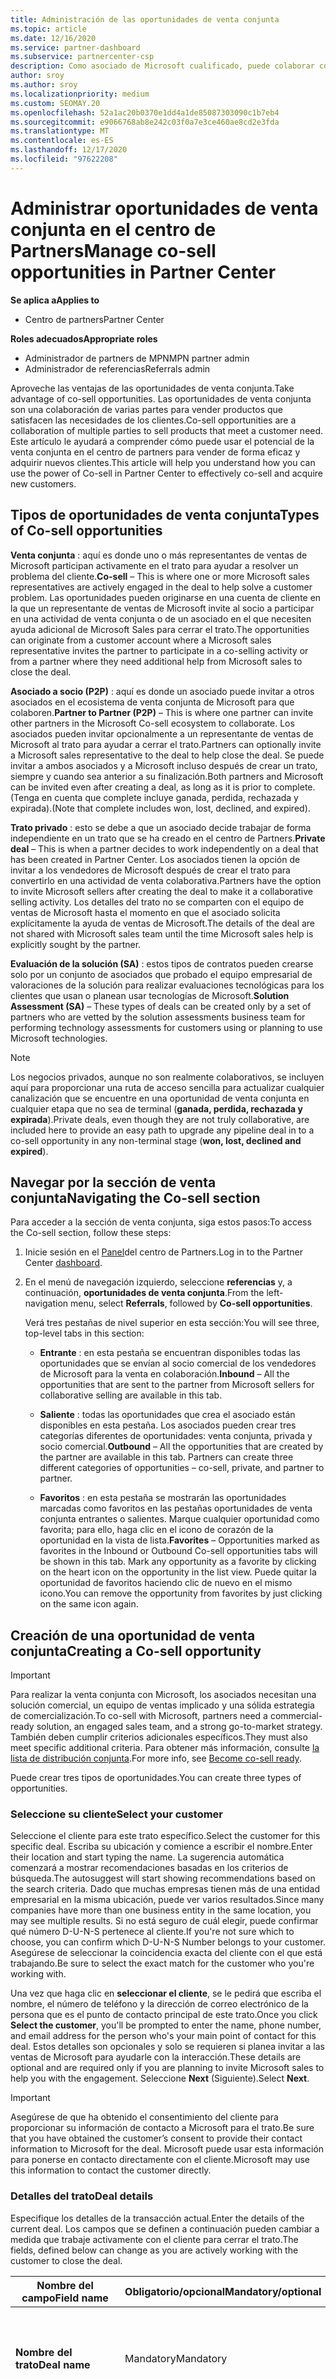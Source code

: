 ```yaml
---
title: Administración de las oportunidades de venta conjunta
ms.topic: article
ms.date: 12/16/2020
ms.service: partner-dashboard
ms.subservice: partnercenter-csp
description: Como asociado de Microsoft cualificado, puede colaborar con Microsoft. Obtenga información sobre cómo definir acuerdos, invitar a Microsoft a colaborar o ver ofertas enviadas.
author: sroy
ms.author: sroy
ms.localizationpriority: medium
ms.custom: SEOMAY.20
ms.openlocfilehash: 52a1ac20b0370e1dd4a1de85087303090c1b7eb4
ms.sourcegitcommit: e9066768ab8e242c03f0a7e3ce460ae8cd2e3fda
ms.translationtype: MT
ms.contentlocale: es-ES
ms.lasthandoff: 12/17/2020
ms.locfileid: "97622208"
---
```

# <a name="manage-co-sell-opportunities-in-partner-center"></a><span data-ttu-id="3e622-104">Administrar oportunidades de venta conjunta en el centro de Partners</span><span class="sxs-lookup"><span data-stu-id="3e622-104">Manage co-sell opportunities in Partner Center</span></span>

<span data-ttu-id="3e622-105">**Se aplica a**</span><span class="sxs-lookup"><span data-stu-id="3e622-105">**Applies to**</span></span>

- <span data-ttu-id="3e622-106">Centro de partners</span><span class="sxs-lookup"><span data-stu-id="3e622-106">Partner Center</span></span>

<span data-ttu-id="3e622-107">**Roles adecuados**</span><span class="sxs-lookup"><span data-stu-id="3e622-107">**Appropriate roles**</span></span>

- <span data-ttu-id="3e622-108">Administrador de partners de MPN</span><span class="sxs-lookup"><span data-stu-id="3e622-108">MPN partner admin</span></span>
- <span data-ttu-id="3e622-109">Administrador de referencias</span><span class="sxs-lookup"><span data-stu-id="3e622-109">Referrals admin</span></span>

<span data-ttu-id="3e622-110">Aproveche las ventajas de las oportunidades de venta conjunta.</span><span class="sxs-lookup"><span data-stu-id="3e622-110">Take advantage of co-sell opportunities.</span></span>  <span data-ttu-id="3e622-111">Las oportunidades de venta conjunta son una colaboración de varias partes para vender productos que satisfacen las necesidades de los clientes.</span><span class="sxs-lookup"><span data-stu-id="3e622-111">Co-sell opportunities are a collaboration of multiple parties to sell products that meet a customer need.</span></span> <span data-ttu-id="3e622-112">Este artículo le ayudará a comprender cómo puede usar el potencial de la venta conjunta en el centro de partners para vender de forma eficaz y adquirir nuevos clientes.</span><span class="sxs-lookup"><span data-stu-id="3e622-112">This article will help you understand how you can use the power of Co-sell in Partner Center to effectively co-sell and acquire new customers.</span></span>

## <a name="types-of-co-sell-opportunities"></a><span data-ttu-id="3e622-113">Tipos de oportunidades de venta conjunta</span><span class="sxs-lookup"><span data-stu-id="3e622-113">Types of Co-sell opportunities</span></span>

<span data-ttu-id="3e622-114">**Venta conjunta** : aquí es donde uno o más representantes de ventas de Microsoft participan activamente en el trato para ayudar a resolver un problema del cliente.</span><span class="sxs-lookup"><span data-stu-id="3e622-114">**Co-sell** – This is where one or more Microsoft sales representatives are actively engaged in the deal to help solve a customer problem.</span></span> <span data-ttu-id="3e622-115">Las oportunidades pueden originarse en una cuenta de cliente en la que un representante de ventas de Microsoft invite al socio a participar en una actividad de venta conjunta o de un asociado en el que necesiten ayuda adicional de Microsoft Sales para cerrar el trato.</span><span class="sxs-lookup"><span data-stu-id="3e622-115">The opportunities can originate from a customer account where a Microsoft sales representative invites the partner to participate in a co-selling activity or from a partner where they need additional help from Microsoft sales to close the deal.</span></span>

<span data-ttu-id="3e622-116">**Asociado a socio (P2P)** : aquí es donde un asociado puede invitar a otros asociados en el ecosistema de venta conjunta de Microsoft para que colaboren.</span><span class="sxs-lookup"><span data-stu-id="3e622-116">**Partner to Partner (P2P)** – This is where one partner can invite other partners in the Microsoft Co-sell ecosystem to collaborate.</span></span> <span data-ttu-id="3e622-117">Los asociados pueden invitar opcionalmente a un representante de ventas de Microsoft al trato para ayudar a cerrar el trato.</span><span class="sxs-lookup"><span data-stu-id="3e622-117">Partners can optionally invite a Microsoft sales representative to the deal to help close the deal.</span></span> <span data-ttu-id="3e622-118">Se puede invitar a ambos asociados y a Microsoft incluso después de crear un trato, siempre y cuando sea anterior a su finalización.</span><span class="sxs-lookup"><span data-stu-id="3e622-118">Both partners and Microsoft can be invited even after creating a deal, as long as it is prior to complete.</span></span> <span data-ttu-id="3e622-119">(Tenga en cuenta que complete incluye ganada, perdida, rechazada y expirada).</span><span class="sxs-lookup"><span data-stu-id="3e622-119">(Note that complete includes won, lost, declined, and expired).</span></span>

<span data-ttu-id="3e622-120">**Trato privado** : esto se debe a que un asociado decide trabajar de forma independiente en un trato que se ha creado en el centro de Partners.</span><span class="sxs-lookup"><span data-stu-id="3e622-120">**Private deal** – This is when a partner decides to work independently on a deal that has been created in  Partner Center.</span></span> <span data-ttu-id="3e622-121">Los asociados tienen la opción de invitar a los vendedores de Microsoft después de crear el trato para convertirlo en una actividad de venta colaborativa.</span><span class="sxs-lookup"><span data-stu-id="3e622-121">Partners have the option to invite Microsoft sellers after creating the deal to make it a collaborative selling activity.</span></span> <span data-ttu-id="3e622-122">Los detalles del trato no se comparten con el equipo de ventas de Microsoft hasta el momento en que el asociado solicita explícitamente la ayuda de ventas de Microsoft.</span><span class="sxs-lookup"><span data-stu-id="3e622-122">The details of the deal are not shared with Microsoft sales team until the time Microsoft sales help is explicitly sought by the partner.</span></span>

<span data-ttu-id="3e622-123">**Evaluación de la solución (SA)** : estos tipos de contratos pueden crearse solo por un conjunto de asociados que probado el equipo empresarial de valoraciones de la solución para realizar evaluaciones tecnológicas para los clientes que usan o planean usar tecnologías de Microsoft.</span><span class="sxs-lookup"><span data-stu-id="3e622-123">**Solution Assessment (SA)** – These types of deals can be created only by a set of partners who are vetted by the solution assessments business team for performing technology assessments for customers using or planning to use Microsoft technologies.</span></span>

> [!NOTE]
> <span data-ttu-id="3e622-124">Los negocios privados, aunque no son realmente colaborativos, se incluyen aquí para proporcionar una ruta de acceso sencilla para actualizar cualquier canalización que se encuentre en una oportunidad de venta conjunta en cualquier etapa que no sea de terminal (**ganada, perdida, rechazada y expirada**).</span><span class="sxs-lookup"><span data-stu-id="3e622-124">Private deals, even though they are not truly collaborative, are included here  to provide an easy path to upgrade any pipeline deal in to a co-sell opportunity in any non-terminal stage (**won, lost, declined and expired**).</span></span>

## <a name="navigating-the-co-sell-section"></a><span data-ttu-id="3e622-125">Navegar por la sección de venta conjunta</span><span class="sxs-lookup"><span data-stu-id="3e622-125">Navigating the Co-sell section</span></span>

<span data-ttu-id="3e622-126">Para acceder a la sección de venta conjunta, siga estos pasos:</span><span class="sxs-lookup"><span data-stu-id="3e622-126">To access the Co-sell section, follow these steps:</span></span>

1. <span data-ttu-id="3e622-127">Inicie sesión en el [Panel](https://partner.microsoft.com/dashboard)del centro de Partners.</span><span class="sxs-lookup"><span data-stu-id="3e622-127">Log in to the Partner Center [dashboard](https://partner.microsoft.com/dashboard).</span></span>

2. <span data-ttu-id="3e622-128">En el menú de navegación izquierdo, seleccione **referencias** y, a continuación, **oportunidades de venta conjunta**.</span><span class="sxs-lookup"><span data-stu-id="3e622-128">From the left-navigation menu, select **Referrals**, followed by **Co-sell opportunities**.</span></span>

   <span data-ttu-id="3e622-129">Verá tres pestañas de nivel superior en esta sección:</span><span class="sxs-lookup"><span data-stu-id="3e622-129">You will see three, top-level tabs in this section:</span></span>

   - <span data-ttu-id="3e622-130">**Entrante** : en esta pestaña se encuentran disponibles todas las oportunidades que se envían al socio comercial de los vendedores de Microsoft para la venta en colaboración.</span><span class="sxs-lookup"><span data-stu-id="3e622-130">**Inbound** – All the opportunities that are sent to the partner from Microsoft sellers for collaborative selling are available in this tab.</span></span>

   - <span data-ttu-id="3e622-131">**Saliente** : todas las oportunidades que crea el asociado están disponibles en esta pestaña. Los asociados pueden crear tres categorías diferentes de oportunidades: venta conjunta, privada y socio comercial.</span><span class="sxs-lookup"><span data-stu-id="3e622-131">**Outbound** – All the opportunities that are created by the partner are available in this tab. Partners can create three different categories of opportunities – co-sell, private, and partner to partner.</span></span>

   - <span data-ttu-id="3e622-132">**Favoritos** : en esta pestaña se mostrarán las oportunidades marcadas como favoritos en las pestañas oportunidades de venta conjunta entrantes o salientes. Marque cualquier oportunidad como favorita; para ello, haga clic en el icono de corazón de la oportunidad en la vista de lista.</span><span class="sxs-lookup"><span data-stu-id="3e622-132">**Favorites** – Opportunities marked as favorites in the Inbound or Outbound Co-sell opportunities tabs will be shown in this tab. Mark any opportunity as a favorite by clicking on the heart icon on the opportunity in the list view.</span></span> <span data-ttu-id="3e622-133">Puede quitar la oportunidad de favoritos haciendo clic de nuevo en el mismo icono.</span><span class="sxs-lookup"><span data-stu-id="3e622-133">You can remove the opportunity from favorites by just clicking on the same icon again.</span></span>

## <a name="creating-a-co-sell-opportunity"></a><span data-ttu-id="3e622-134">Creación de una oportunidad de venta conjunta</span><span class="sxs-lookup"><span data-stu-id="3e622-134">Creating a Co-sell opportunity</span></span>

> [!IMPORTANT]
> <span data-ttu-id="3e622-135">Para realizar la venta conjunta con Microsoft, los asociados necesitan una solución comercial, un equipo de ventas implicado y una sólida estrategia de comercialización.</span><span class="sxs-lookup"><span data-stu-id="3e622-135">To co-sell with Microsoft, partners need a commercial-ready solution, an engaged sales team, and a strong go-to-market strategy.</span></span> <span data-ttu-id="3e622-136">También deben cumplir criterios adicionales específicos.</span><span class="sxs-lookup"><span data-stu-id="3e622-136">They must also meet specific additional criteria.</span></span> <span data-ttu-id="3e622-137">Para obtener más información, consulte [la lista de distribución conjunta](https://partner.microsoft.com/reach-customers/selling-with-microsoft#become-ready).</span><span class="sxs-lookup"><span data-stu-id="3e622-137">For more info, see [Become co-sell ready](https://partner.microsoft.com/reach-customers/selling-with-microsoft#become-ready).</span></span>

<span data-ttu-id="3e622-138">Puede crear tres tipos de oportunidades.</span><span class="sxs-lookup"><span data-stu-id="3e622-138">You can create three types of opportunities.</span></span>

### <a name="select-your-customer"></a><span data-ttu-id="3e622-139">Seleccione su cliente</span><span class="sxs-lookup"><span data-stu-id="3e622-139">Select your customer</span></span>

<span data-ttu-id="3e622-140">Seleccione el cliente para este trato específico.</span><span class="sxs-lookup"><span data-stu-id="3e622-140">Select the customer for this specific deal.</span></span> <span data-ttu-id="3e622-141">Escriba su ubicación y comience a escribir el nombre.</span><span class="sxs-lookup"><span data-stu-id="3e622-141">Enter their location and start typing the name.</span></span> <span data-ttu-id="3e622-142">La sugerencia automática comenzará a mostrar recomendaciones basadas en los criterios de búsqueda.</span><span class="sxs-lookup"><span data-stu-id="3e622-142">The autosuggest will start showing recommendations based on the search criteria.</span></span> <span data-ttu-id="3e622-143">Dado que muchas empresas tienen más de una entidad empresarial en la misma ubicación, puede ver varios resultados.</span><span class="sxs-lookup"><span data-stu-id="3e622-143">Since many companies have more than one business entity in the same location, you may see multiple results.</span></span> <span data-ttu-id="3e622-144">Si no está seguro de cuál elegir, puede confirmar qué número D-U-N-S pertenece al cliente.</span><span class="sxs-lookup"><span data-stu-id="3e622-144">If you're not sure which to choose, you can confirm which D-U-N-S Number belongs to your customer.</span></span> <span data-ttu-id="3e622-145">Asegúrese de seleccionar la coincidencia exacta del cliente con el que está trabajando.</span><span class="sxs-lookup"><span data-stu-id="3e622-145">Be sure to select the exact match for the customer who you're working with.</span></span>

<span data-ttu-id="3e622-146">Una vez que haga clic en **seleccionar el cliente**, se le pedirá que escriba el nombre, el número de teléfono y la dirección de correo electrónico de la persona que es el punto de contacto principal de este trato.</span><span class="sxs-lookup"><span data-stu-id="3e622-146">Once you click **Select the customer**, you'll be prompted to enter the name, phone number, and email address for the person who's your main point of contact for this deal.</span></span> <span data-ttu-id="3e622-147">Estos detalles son opcionales y solo se requieren si planea invitar a las ventas de Microsoft para ayudarle con la interacción.</span><span class="sxs-lookup"><span data-stu-id="3e622-147">These details are optional and are required only if you are planning to invite Microsoft sales to help you with the engagement.</span></span> <span data-ttu-id="3e622-148">Seleccione **Next** (Siguiente).</span><span class="sxs-lookup"><span data-stu-id="3e622-148">Select **Next**.</span></span>

> [!IMPORTANT]
> <span data-ttu-id="3e622-149">Asegúrese de que ha obtenido el consentimiento del cliente para proporcionar su información de contacto a Microsoft para el trato.</span><span class="sxs-lookup"><span data-stu-id="3e622-149">Be sure that you have obtained the customer’s consent to provide their contact information to Microsoft for the deal.</span></span> <span data-ttu-id="3e622-150">Microsoft puede usar esta información para ponerse en contacto directamente con el cliente.</span><span class="sxs-lookup"><span data-stu-id="3e622-150">Microsoft may use this information to contact the customer directly.</span></span>

### <a name="deal-details"></a><span data-ttu-id="3e622-151">Detalles del trato</span><span class="sxs-lookup"><span data-stu-id="3e622-151">Deal details</span></span>

<span data-ttu-id="3e622-152">Especifique los detalles de la transacción actual.</span><span class="sxs-lookup"><span data-stu-id="3e622-152">Enter the details of the current deal.</span></span> <span data-ttu-id="3e622-153">Los campos que se definen a continuación pueden cambiar a medida que trabaje activamente con el cliente para cerrar el trato.</span><span class="sxs-lookup"><span data-stu-id="3e622-153">The fields, defined below can change as you are  actively working with the customer to close the deal.</span></span>

| <span data-ttu-id="3e622-154">**Nombre del campo**</span><span class="sxs-lookup"><span data-stu-id="3e622-154">**Field name**</span></span> | <span data-ttu-id="3e622-155">**Obligatorio/opcional**</span><span class="sxs-lookup"><span data-stu-id="3e622-155">**Mandatory/optional**</span></span> | <span data-ttu-id="3e622-156">**Detalles**</span><span class="sxs-lookup"><span data-stu-id="3e622-156">**Details**</span></span> |
|-------------|--------|-------|
|<span data-ttu-id="3e622-157">**Nombre del trato**</span><span class="sxs-lookup"><span data-stu-id="3e622-157">**Deal name**</span></span> | <span data-ttu-id="3e622-158">Mandatory</span><span class="sxs-lookup"><span data-stu-id="3e622-158">Mandatory</span></span> | <span data-ttu-id="3e622-159">El nombre descriptivo para identificar el trato en un momento posterior.</span><span class="sxs-lookup"><span data-stu-id="3e622-159">The friendly name to identify your deal at a later point of time.</span></span> |
|<span data-ttu-id="3e622-160">**Ubicación**</span><span class="sxs-lookup"><span data-stu-id="3e622-160">**Location**</span></span>| <span data-ttu-id="3e622-161">Mandatory</span><span class="sxs-lookup"><span data-stu-id="3e622-161">Mandatory</span></span> | <span data-ttu-id="3e622-162">El ámbito de ubicación de MPN de la referencia.</span><span class="sxs-lookup"><span data-stu-id="3e622-162">The MPN location scope of the referral.</span></span> <span data-ttu-id="3e622-163">Los usuarios de referencia con este ámbito de ubicación pueden ver las referencias si forman parte del equipo.</span><span class="sxs-lookup"><span data-stu-id="3e622-163">Referral users with this location scope can view the referrals if they are part of the team.</span></span> <span data-ttu-id="3e622-164">Los administradores de referencia y los administradores de referencia con ámbito global pueden ver las referencias independientemente de la ubicación.</span><span class="sxs-lookup"><span data-stu-id="3e622-164">Referral admins and referral admins with global scope can view the referrals irrespective of the location.</span></span> <span data-ttu-id="3e622-165">No se puede editar la ubicación después de crear la referencia.</span><span class="sxs-lookup"><span data-stu-id="3e622-165">Location cannot be edited after creating the referral.</span></span>|
|<span data-ttu-id="3e622-166">**Valor estimado**</span><span class="sxs-lookup"><span data-stu-id="3e622-166">**Estimated value**</span></span> | <span data-ttu-id="3e622-167">Mandatory</span><span class="sxs-lookup"><span data-stu-id="3e622-167">Mandatory</span></span> | <span data-ttu-id="3e622-168">El valor del trato en función de la información disponible durante la creación de la transacción.</span><span class="sxs-lookup"><span data-stu-id="3e622-168">The value of the deal based on the information available while creating the deal.</span></span>|
|<span data-ttu-id="3e622-169">**Fecha de cierre estimada**</span><span class="sxs-lookup"><span data-stu-id="3e622-169">**Estimated close date**</span></span>| <span data-ttu-id="3e622-170">Mandatory</span><span class="sxs-lookup"><span data-stu-id="3e622-170">Mandatory</span></span>| <span data-ttu-id="3e622-171">Fecha en la que se espera que se cierre el trato con el cliente.</span><span class="sxs-lookup"><span data-stu-id="3e622-171">The date by which you expect to close the deal with the customer.</span></span> |
|<span data-ttu-id="3e622-172">**IDENTIFICADOR DE CRM**</span><span class="sxs-lookup"><span data-stu-id="3e622-172">**CRM ID**</span></span>| <span data-ttu-id="3e622-173">Opcional</span><span class="sxs-lookup"><span data-stu-id="3e622-173">Optional</span></span> | <span data-ttu-id="3e622-174">Etiquete el trato con el identificador de la oportunidad en su CRM correspondiente para el seguimiento.</span><span class="sxs-lookup"><span data-stu-id="3e622-174">Tag the deal with the ID of the opportunity in your respective CRM for tracking purpose.</span></span>|
|<span data-ttu-id="3e622-175">**ID. de campaña de marketing**</span><span class="sxs-lookup"><span data-stu-id="3e622-175">**Marketing campaign ID**</span></span>| <span data-ttu-id="3e622-176">Opcional</span><span class="sxs-lookup"><span data-stu-id="3e622-176">Optional</span></span> | <span data-ttu-id="3e622-177">Capture la campaña de marketing que resultó en el trato.</span><span class="sxs-lookup"><span data-stu-id="3e622-177">Capture the marketing campaign that resulted in the deal.</span></span> <span data-ttu-id="3e622-178">Este archivado puede ayudarle a realizar un seguimiento de la rentabilidad de una determinada campaña si etiqueta todos los tratos que se originan en la campaña con el mismo identificador.</span><span class="sxs-lookup"><span data-stu-id="3e622-178">This filed can help you track the ROI of a certain campaign if you tag all the deals originating from the campaign with the same ID.</span></span>|
|<span data-ttu-id="3e622-179">**Notas**</span><span class="sxs-lookup"><span data-stu-id="3e622-179">**Notes**</span></span>| <span data-ttu-id="3e622-180">Opcional</span><span class="sxs-lookup"><span data-stu-id="3e622-180">Optional</span></span> | <span data-ttu-id="3e622-181">Actualice toda la información más reciente para proporcionar visibilidad a otros empleados de la empresa que trabajan en el mismo trato o intentan comprender el estado actual del trato.</span><span class="sxs-lookup"><span data-stu-id="3e622-181">Update all the latest information to provide visibility to other employees from your company working on the same deal or trying to understand the current state of the deal.</span></span> <span data-ttu-id="3e622-182">También puede usarlo como una comunicación en el registro para las conversaciones entre los vendedores de Microsoft y otros asociados de su empresa.</span><span class="sxs-lookup"><span data-stu-id="3e622-182">You can also use this as a communication on record for discussions between Microsoft sellers/other partners with your company.</span></span>|

### <a name="add-team-members"></a><span data-ttu-id="3e622-183">Agregar miembros del equipo</span><span class="sxs-lookup"><span data-stu-id="3e622-183">Add team members</span></span>

<span data-ttu-id="3e622-184">Después de agregar los detalles del trato, agregue los empleados que van a trabajar en este trato específico.</span><span class="sxs-lookup"><span data-stu-id="3e622-184">After adding the deal details, add the employees that will be working on this specific deal.</span></span> <span data-ttu-id="3e622-185">Tendrá que escribir el nombre, el número de teléfono y la dirección de correo electrónico del empleado.</span><span class="sxs-lookup"><span data-stu-id="3e622-185">You will need to enter the name, phone number, and email address of the employee.</span></span> <span data-ttu-id="3e622-186">Estos detalles son obligatorios y debe tener al menos un contacto con todos los detalles especificados para que pueda crear un trato.</span><span class="sxs-lookup"><span data-stu-id="3e622-186">These details are mandatory, and you need to have at least one contact with all the details entered for you to create a deal.</span></span> <span data-ttu-id="3e622-187">Estos detalles se pueden cambiar incluso después de crear un trato.</span><span class="sxs-lookup"><span data-stu-id="3e622-187">These details can be changed even after creating a deal.</span></span> <span data-ttu-id="3e622-188">Los contactos recientes de sus acuerdos anteriores se muestran en el lado derecho para que los agregue rápidamente a la transacción.</span><span class="sxs-lookup"><span data-stu-id="3e622-188">Recent contacts from your previous deals are shown on the right side for you to quickly add them to the deal.</span></span> <span data-ttu-id="3e622-189">En el caso de los tratos P2P, el equipo puede tener empleados de la empresa y la empresa que envía la invitación.</span><span class="sxs-lookup"><span data-stu-id="3e622-189">For P2P deals, the team can have employees from both your company and the company sending the invitation.</span></span>

### <a name="add-solutions"></a><span data-ttu-id="3e622-190">Agregar soluciones</span><span class="sxs-lookup"><span data-stu-id="3e622-190">Add solution(s)</span></span>

<span data-ttu-id="3e622-191">En esta sección, debe proporcionar la información relacionada con las soluciones que formarán parte de este contrato.</span><span class="sxs-lookup"><span data-stu-id="3e622-191">In this section, you need to provide the information related to the solutions that will be part of this deal.</span></span> <span data-ttu-id="3e622-192">Se trata de una sección obligatoria en la que debe agregar al menos una solución para crear un trato.</span><span class="sxs-lookup"><span data-stu-id="3e622-192">This is a mandatory section where you must add at least one solution to create a deal.</span></span> <span data-ttu-id="3e622-193">Los detalles de la solución se pueden cambiar después de crear un trato.</span><span class="sxs-lookup"><span data-stu-id="3e622-193">The solution details can be changed after creating a deal.</span></span> <span data-ttu-id="3e622-194">Hay varios tipos de soluciones que se pueden agregar a un contrato, que se describen a continuación</span><span class="sxs-lookup"><span data-stu-id="3e622-194">There are multiple types of solutions that can be added to a deal, which are described below</span></span>

- <span data-ttu-id="3e622-195">**Soluciones de mi empresa:** Se trata de soluciones listas para la venta conjunta publicadas por su empresa</span><span class="sxs-lookup"><span data-stu-id="3e622-195">**My company’s solutions:** These are co-sell ready solutions that are published by your company</span></span>
- <span data-ttu-id="3e622-196">**Microsoft:** Se trata de soluciones propiedad de Microsoft</span><span class="sxs-lookup"><span data-stu-id="3e622-196">**Microsoft:** These are solutions owned by Microsoft</span></span>
- <span data-ttu-id="3e622-197">**Otras soluciones de terceros:** Se trata de soluciones listas para la venta conjunta publicadas por otros asociados en el ecosistema de venta conjunta de Microsoft.</span><span class="sxs-lookup"><span data-stu-id="3e622-197">**Other third-party solutions:** These are co-sell ready solutions that are published by other partners in the Microsoft co-sell ecosystem</span></span>
- <span data-ttu-id="3e622-198">**Evaluaciones de soluciones:** Estos son los tipos de evaluación, que un asociado válido puede seleccionar en función de la necesidad del cliente</span><span class="sxs-lookup"><span data-stu-id="3e622-198">**Solution Assessments:** These are the assessment types, which an eligible partner can select based on the customer need</span></span>

> [!Important]
> <span data-ttu-id="3e622-199">Solo se puede seleccionar un tipo de evaluación para un contrato de evaluación de la solución y no se pueden agregar otras soluciones.</span><span class="sxs-lookup"><span data-stu-id="3e622-199">Only one assessment type can be selected for a solution assessment deal and no other solutions can be added.</span></span> <span data-ttu-id="3e622-200">Una vez que se selecciona una evaluación de la solución, el asociado tiene que elegir la ubicación para la que se crea la evaluación.</span><span class="sxs-lookup"><span data-stu-id="3e622-200">Once a solution assessment is selected, the partner has to choose the location for which the assessment is being created.</span></span> <span data-ttu-id="3e622-201">Esto es necesario para los pagos de incentivos correctos.</span><span class="sxs-lookup"><span data-stu-id="3e622-201">This is needed for correct incentive payouts.</span></span>

<span data-ttu-id="3e622-202">Una vez que haya proporcionado la información de la solución, seleccione siguiente para ir a la sección donde puede decidir el tipo de venta.</span><span class="sxs-lookup"><span data-stu-id="3e622-202">Once you have provided the solution information, select Next to move to the section where you can decide the selling type.</span></span> <span data-ttu-id="3e622-203">Tiene tres opciones si elige soluciones de las tres primeras opciones y no una evaluación de la solución:</span><span class="sxs-lookup"><span data-stu-id="3e622-203">You have three options if you chose solutions from the first three options and not a solution assessment:</span></span>

<span data-ttu-id="3e622-204">**Trato privado**: Si no invita a Microsoft y crea una interacción en este paso, será del tipo de canalización privada.</span><span class="sxs-lookup"><span data-stu-id="3e622-204">**Private deal**: If you don’t invite Microsoft and create an engagement at this step, it will be of the type private pipeline.</span></span> <span data-ttu-id="3e622-205">Los vendedores de Microsoft no tendrán visibilidad sobre los detalles de este trato.</span><span class="sxs-lookup"><span data-stu-id="3e622-205">Microsoft sellers will have no visibility into the details of this deal.</span></span>

> [!Important]
> <span data-ttu-id="3e622-206">El registro del trato no es aplicable a las ofertas privadas.</span><span class="sxs-lookup"><span data-stu-id="3e622-206">Deal registration is not applicable for Private deals.</span></span> <span data-ttu-id="3e622-207">Tenga cuidado a la vez que crea un trato privado con soluciones válidas para incentivos, ya que no será válida para el registro de trato en el centro de Partners.</span><span class="sxs-lookup"><span data-stu-id="3e622-207">Exercise caution while creating a private deal with incentive eligible solutions as they will not be eligible for deal registration in Partner Center.</span></span>

<span data-ttu-id="3e622-208">**Contrato de venta conjunta:** Si selecciona una opción distinta de la selección predeterminada para la pregunta **"identificar el tipo de ayuda que le gustaría de Microsoft"**, el trato se convierte en un trato de venta conjunta en el que un vendedor de Microsoft puede ayudarle a cerrar el trato.</span><span class="sxs-lookup"><span data-stu-id="3e622-208">**Co-sell deal:** If you select any option other than the default selection for the question **“Identify the type of help you'd like from Microsoft”**, the deal turns in to a co-sell deal where a Microsoft seller can potentially help you with closing the deal.</span></span> <span data-ttu-id="3e622-209">Una solicitud de ayuda de Microsoft no garantiza que un vendedor de Microsoft participe en el trato.</span><span class="sxs-lookup"><span data-stu-id="3e622-209">A request for help from Microsoft is no guarantee that a Microsoft seller will participate in the deal.</span></span> <span data-ttu-id="3e622-210">Los representantes de ventas de Microsoft tienen 14 días para decidir si quieren participar.</span><span class="sxs-lookup"><span data-stu-id="3e622-210">Microsoft sales representatives have 14 days to decide if they want to participate.</span></span> <span data-ttu-id="3e622-211">En la sección Notas, asegúrese de identificar el tipo de ayuda que desee.</span><span class="sxs-lookup"><span data-stu-id="3e622-211">In the notes section, be sure to identify the type of help you want.</span></span>

<span data-ttu-id="3e622-212">Contrato entre socios comerciales **(P2P)**: puede invitar a otros asociados al trato haciendo clic en el vínculo invitar al socio.</span><span class="sxs-lookup"><span data-stu-id="3e622-212">**Partner to Partner (P2P) deal**: You can invite other partners to the deal by clicking on the Invite partner link.</span></span> <span data-ttu-id="3e622-213">A continuación se muestra el proceso para crear un trato P2P.</span><span class="sxs-lookup"><span data-stu-id="3e622-213">Below is the process for creating a P2P deal.</span></span>

- <span data-ttu-id="3e622-214">**Seleccione un asociado:** Después de hacer clic en invitar Partner, podrá empezar a escribir el nombre del asociado para obtener una lista sugerida de asociados que coincidan con el nombre que está escribiendo.</span><span class="sxs-lookup"><span data-stu-id="3e622-214">**Select a partner:** After clicking on Invite partner, you will be able to  start typing the partner name to get suggested list of partners matching the name that you are entering.</span></span> <span data-ttu-id="3e622-215">Seleccione el socio que le interese para rellenar los detalles adicionales de ese socio.</span><span class="sxs-lookup"><span data-stu-id="3e622-215">Select the partner you are interested in to fill additional details for that partner.</span></span> <span data-ttu-id="3e622-216">Solo puede buscar asociados que estén en el ecosistema de venta conjunta de Microsoft y que estén transaccionando en el centro de Partners.</span><span class="sxs-lookup"><span data-stu-id="3e622-216">You can only search for partners who are in the Microsoft Co-sell ecosystem and are transacting in Partner Center.</span></span>

- <span data-ttu-id="3e622-217">**Fecha de cierre estimada:** Esta es la fecha en la que espera que el socio invitado complete su parte del contrato.</span><span class="sxs-lookup"><span data-stu-id="3e622-217">**Estimated close date:** This is the date by which you expect the invited partner to complete their part of the deal.</span></span> <span data-ttu-id="3e622-218">La fecha se rellena de antemano para que pueda elegir modificar la fecha solo si es necesario.</span><span class="sxs-lookup"><span data-stu-id="3e622-218">The date is pre-filled so that you can choose to modify the date only if necessary.</span></span> <span data-ttu-id="3e622-219">Es un campo obligatorio y puede ser editado por el socio al que invita después de crear el contrato.</span><span class="sxs-lookup"><span data-stu-id="3e622-219">It is a mandatory field and can be edited by the partner you are inviting after creating the deal.</span></span> <span data-ttu-id="3e622-220">No se puede modificar este campo después de crear el contrato.</span><span class="sxs-lookup"><span data-stu-id="3e622-220">You can’t modify this field after creating the deal.</span></span>

- <span data-ttu-id="3e622-221">**Valor y moneda estimados:** Este es el valor del trato que tendrá el socio invitado en el trato global.</span><span class="sxs-lookup"><span data-stu-id="3e622-221">**Estimated value and currency:** This is the value of the deal that the invited partner will have in the overall deal.</span></span> <span data-ttu-id="3e622-222">Asegúrese de escribir el valor correcto aquí para que el asociado invitado pueda decidir si desea formar parte del trato o no.</span><span class="sxs-lookup"><span data-stu-id="3e622-222">Make sure that you enter correct value here so that the invited partner can decide if they want to be a part of the deal or not.</span></span> <span data-ttu-id="3e622-223">El socio invitado puede cambiar este valor después de crear el contrato.</span><span class="sxs-lookup"><span data-stu-id="3e622-223">The invited partner can change this value after creating the deal.</span></span> <span data-ttu-id="3e622-224">No se puede modificar este campo después de crear el contrato.</span><span class="sxs-lookup"><span data-stu-id="3e622-224">You cannot modify this field after creating the deal.</span></span>

- <span data-ttu-id="3e622-225">**Notas:** Agregue los detalles del motivo por el que va a invitar al socio para que forme parte de este contrato.</span><span class="sxs-lookup"><span data-stu-id="3e622-225">**Notes:** Add the details for why you are inviting the partner to be a part of this deal.</span></span> <span data-ttu-id="3e622-226">La información detallada ayudará al socio invitado a decidir si desea participar.</span><span class="sxs-lookup"><span data-stu-id="3e622-226">Detailed information will help the invited partner to decide if they want to participate.</span></span>

- <span data-ttu-id="3e622-227">**Agregue su equipo:** Agregue los empleados de la empresa que vayan a trabajar con el socio invitado.</span><span class="sxs-lookup"><span data-stu-id="3e622-227">**Add your team:** Add the employees from your company who will be working with the invited partner.</span></span> <span data-ttu-id="3e622-228">Si el socio invitado acepta el trato, puede agregar sus propios empleados para que ambas empresas dispongan de una vista de todo el equipo que colabora en el trato.</span><span class="sxs-lookup"><span data-stu-id="3e622-228">If the invited partner accepts the deal, they can add their own employees so that both companies have a view of the entire team collaborating on the deal.</span></span> <span data-ttu-id="3e622-229">Solo puede modificar estos detalles antes de crear el trato.</span><span class="sxs-lookup"><span data-stu-id="3e622-229">You can only modify these details before creating the deal.</span></span> <span data-ttu-id="3e622-230">Los detalles de los empleados especificados en los datos de los negocios se rellenan previamente para facilitar la elección de los empleados que trabajan con este socio específico.</span><span class="sxs-lookup"><span data-stu-id="3e622-230">Employee details entered in your deal data are pre-filled to make it easier for you to choose the employees who be working with this specific partner.</span></span>

- <span data-ttu-id="3e622-231">**Agregar soluciones:**  Agregue las soluciones que desea que el socio invitado incorpore a la tabla.</span><span class="sxs-lookup"><span data-stu-id="3e622-231">**Add solutions:**  Add the solutions that you want the invited partner to bring to the table.</span></span> <span data-ttu-id="3e622-232">Al menos una solución es obligatoria.</span><span class="sxs-lookup"><span data-stu-id="3e622-232">At least one solution is mandatory.</span></span> <span data-ttu-id="3e622-233">El socio invitado puede modificar las soluciones una vez que acepten la invitación.</span><span class="sxs-lookup"><span data-stu-id="3e622-233">The invited partner can modify the solutions once they accept the invitation.</span></span>

- <span data-ttu-id="3e622-234">**Identifique el tipo de ayuda:** Identifique el tipo de ayuda: por último, identifique la ayuda específica que necesita del socio invitado.</span><span class="sxs-lookup"><span data-stu-id="3e622-234">**Identify the type of help:** Identify the type of help:  Finally, identify the specific help you need from the invited partner.</span></span>

<span data-ttu-id="3e622-235">Repita este procedimiento para todos los asociados a los que desea invitar para que formen parte de este contrato.</span><span class="sxs-lookup"><span data-stu-id="3e622-235">Repeat this for all the partners you want to invite to be a part of this deal.</span></span> <span data-ttu-id="3e622-236">Un asociado a un socio comercial también puede tener a Microsoft un vendedor en el que esté invitando a Microsoft y a los asociados.</span><span class="sxs-lookup"><span data-stu-id="3e622-236">A partner to partner deal can also have Microsoft seller involved where you are inviting both Microsoft and the partners to the deal.</span></span> <span data-ttu-id="3e622-237">También puede invitar a Microsoft y a los asociados más adelante, después de crear el contrato.</span><span class="sxs-lookup"><span data-stu-id="3e622-237">You can also invite both Microsoft and the partners later, after creating the deal.</span></span>

## <a name="responding-to-a-co-sell-opportunity"></a><span data-ttu-id="3e622-238">Respuesta a una oportunidad de venta conjunta</span><span class="sxs-lookup"><span data-stu-id="3e622-238">Responding to a co-sell opportunity</span></span>

<span data-ttu-id="3e622-239">Cada oportunidad se mueve a través de un ciclo de vida propio.</span><span class="sxs-lookup"><span data-stu-id="3e622-239">Each opportunity moves through a life cycle of its own.</span></span>

### <a name="received-stage"></a><span data-ttu-id="3e622-240">Fase recibida</span><span class="sxs-lookup"><span data-stu-id="3e622-240">Received stage</span></span>

<span data-ttu-id="3e622-241">En esta fase, si ha recibido una nueva oportunidad de venta conjunta de un vendedor de Microsoft o de otros asociados en el ecosistema de venta conjunta de Microsoft, revise los detalles y no dude en ponerse en contacto con el cliente si desea obtener más información sobre sus necesidades empresariales.</span><span class="sxs-lookup"><span data-stu-id="3e622-241">In this stage, if you have received a new Co-sell opportunity either from a Microsoft seller or from other partners in the Microsoft Co-sell ecosystem, review the details, and feel free to contact the customer if you want to learn more about their business needs.</span></span> <span data-ttu-id="3e622-242">En esta fase puede realizar dos acciones.</span><span class="sxs-lookup"><span data-stu-id="3e622-242">You can take two actions in this stage.</span></span> <span data-ttu-id="3e622-243">acepte o rechace la referencia:</span><span class="sxs-lookup"><span data-stu-id="3e622-243">accept or decline the referral:</span></span>

- <span data-ttu-id="3e622-244">**Aceptar:** Escriba un nombre para el contrato, edite el valor del negocio estimado y el período de tiempo de compra estimado en función de la revisión.</span><span class="sxs-lookup"><span data-stu-id="3e622-244">**Accept:** Enter a name for the deal, edit the estimated deal value, and the estimated purchase timeframe based on your review.</span></span> <span data-ttu-id="3e622-245">Una vez que haya establecido el contacto con el cliente, debe proporcionar información en el campo **notas** para explicar mejor lo que busca el cliente.</span><span class="sxs-lookup"><span data-stu-id="3e622-245">Once you established the contact with the customer, you should provide info in the **Notes** field to explain more about what the customer is looking for.</span></span> <span data-ttu-id="3e622-246">Opcionalmente, puede escribir aquí el identificador de CRM (solo para su referencia), el identificador de la campaña de marketing que dio lugar a la oportunidad respectiva y agregar contactos de la empresa que trabajarán en este trato.</span><span class="sxs-lookup"><span data-stu-id="3e622-246">You can optionally enter your CRM ID here (for your reference only), the marketing campaign ID that resulted in the respective opportunity and add contacts from your company who will be working on this deal.</span></span>

- <span data-ttu-id="3e622-247">Cuando haya finalizado, seleccione **Siguiente**.</span><span class="sxs-lookup"><span data-stu-id="3e622-247">When you're finished, select **Next**.</span></span> <span data-ttu-id="3e622-248">Trasladaremos la referencia a **la siguiente fase**, lo que significa que tiene previsto interactuar activamente con el cliente para satisfacer sus necesidades.</span><span class="sxs-lookup"><span data-stu-id="3e622-248">We'll move the referral to **the next stage**, which means you plan to actively engage with the customer to address their need.</span></span> <span data-ttu-id="3e622-249">También usaremos esta información para ayudarle a encontrar tratos similares en el futuro.</span><span class="sxs-lookup"><span data-stu-id="3e622-249">We'll also use this information to help you find similar deals in the future.</span></span>

- <span data-ttu-id="3e622-250">**Rechazar**: seleccione el motivo por el que va a rechazar el trato y agregue las notas que quiera incluir y, después, seleccione **cerrar trato**.</span><span class="sxs-lookup"><span data-stu-id="3e622-250">**Decline**: Select the reason you're declining the deal and add any notes you'd like to include, then select **Close deal**.</span></span> <span data-ttu-id="3e622-251">Lo archivaremos como **rechazado** y le notificaremos a Microsoft o al asociado que le envió esta oportunidad.</span><span class="sxs-lookup"><span data-stu-id="3e622-251">We'll archive it as **Declined** and notify either Microsoft or the partner who sent you this opportunity.</span></span>

- <span data-ttu-id="3e622-252">Si no responde en el tiempo asignado (actualmente, 14 días), lo archivaremos como **expirado** y le notificaremos a Microsoft o al asociado que le envió esta oportunidad.</span><span class="sxs-lookup"><span data-stu-id="3e622-252">If you don't respond within the allotted time (currently 14 days), we'll archive it as **Expired** and notify either Microsoft or the partner who sent you this opportunity.</span></span>

### <a name="accepted-stage"></a><span data-ttu-id="3e622-253">Fase aceptada</span><span class="sxs-lookup"><span data-stu-id="3e622-253">Accepted stage</span></span>

<span data-ttu-id="3e622-254">Trabaja para cerrar la oferta con el cliente.</span><span class="sxs-lookup"><span data-stu-id="3e622-254">Work to close the deal with the customer.</span></span> <span data-ttu-id="3e622-255">Si desea cambiar cualquiera de la información que ha proporcionado para una referencia aceptada, seleccione **Editar**.</span><span class="sxs-lookup"><span data-stu-id="3e622-255">If you want to change any of the information you've provided for an accepted referral, select **Edit**.</span></span> <span data-ttu-id="3e622-256">Después, puede actualizar el nombre del trato, la fecha de compra estimada, el valor estimado, las notas, el ID. de CRM o el ID. de campaña de marketing.</span><span class="sxs-lookup"><span data-stu-id="3e622-256">You can then update the deal name, estimated purchase date, estimated value, notes, CRM ID and/or the marketing campaign ID.</span></span>  <span data-ttu-id="3e622-257">También puede seleccionar **Agregar su equipo** para proporcionar el nombre, el número de teléfono y las direcciones de correo electrónico de las personas que trabajan en el trato.</span><span class="sxs-lookup"><span data-stu-id="3e622-257">You can also select **Add your team** to provide the name, phone number, and email addresses of any additional people who are working on the deal.</span></span> <span data-ttu-id="3e622-258">Las soluciones también se pueden editar en función de las necesidades del cliente.</span><span class="sxs-lookup"><span data-stu-id="3e622-258">Solutions can also be edited based on the customer need.</span></span>

<span data-ttu-id="3e622-259">De forma predeterminada, todos los acuerdos que ha creado se encuentran en la fase aceptado.</span><span class="sxs-lookup"><span data-stu-id="3e622-259">All the deals you have created are in Accepted stage by default.</span></span>

<span data-ttu-id="3e622-260">Una vez que empiece a trabajar en el trato, puede proporcionar los detalles del progreso que está realizando marcando las fases de ventas en el ciclo de vida del trabajo.</span><span class="sxs-lookup"><span data-stu-id="3e622-260">Once you started working on the deal, you can provide the details of the progress that you are making by marking the sales stages in the deal lifecycle.</span></span> <span data-ttu-id="3e622-261">Hay cuatro fases en el ciclo de vida de la negociación, aparte de la aceptación o la creación inicial, y las fases finales ganadas o perdidas, como se menciona a continuación.</span><span class="sxs-lookup"><span data-stu-id="3e622-261">There are four stages in the deal lifecycle apart from the initial acceptance or creation and the final won or lost stages as mentioned below.</span></span> <span data-ttu-id="3e622-262">Proporcionar estos detalles es opcional, pero le recomendamos que los comparta para obtener la ayuda adecuada de los representantes de ventas de Microsoft en un trato de venta conjunta.</span><span class="sxs-lookup"><span data-stu-id="3e622-262">Providing these details is optional, but you are highly encouraged to share these to get stage appropriate help from Microsoft sales representatives in a Co-sell deal.</span></span>

:::image type="content" source="images/pscmigration/salesstage.png" alt-text="Imagen que muestra el ciclo de vida del negocio en el que se puede marcar la fase de venta.":::

> [!Note]
> <span data-ttu-id="3e622-264">Las fases de ventas variarán si el trato es un contrato de evaluación de la solución.</span><span class="sxs-lookup"><span data-stu-id="3e622-264">The sales stages will vary if the deal is a solution assessment deal.</span></span> <span data-ttu-id="3e622-265">El marcado de la fase de ventas también es **obligatorio** para las ofertas de evaluación de la solución.</span><span class="sxs-lookup"><span data-stu-id="3e622-265">Marking sales stage is also **mandatory** for solution assessment deals.</span></span> <span data-ttu-id="3e622-266">El botón **Won** solo se habilitará después de que el socio haya marcado todas las fases de ventas.</span><span class="sxs-lookup"><span data-stu-id="3e622-266">**Won** button will be enabled only after all the sales stages are marked as complete by the partner.</span></span>

<span data-ttu-id="3e622-267">A continuación se muestra la tabla en la que se muestran las fases de ventas y los porcentajes correspondientes para los contratos distintos de las evaluaciones de soluciones, según lo determinado por el sistema de referencias del centro de Partners de Microsoft.</span><span class="sxs-lookup"><span data-stu-id="3e622-267">Below is the table showing the sales stages and the corresponding percentages for deals other than solution assessments as determined by the Microsoft Partner Center referrals system.</span></span>

|<span data-ttu-id="3e622-268">**Nombre de la fase de ventas**</span><span class="sxs-lookup"><span data-stu-id="3e622-268">**Sales stage name**</span></span>|<span data-ttu-id="3e622-269">**Porcentaje de fase de ventas**</span><span class="sxs-lookup"><span data-stu-id="3e622-269">**Sales stage percentage**</span></span>|<span data-ttu-id="3e622-270">**Definición de la fase de ventas**</span><span class="sxs-lookup"><span data-stu-id="3e622-270">**Definition of sales stage**</span></span>|
|:----|:-----|:-----|
|<span data-ttu-id="3e622-271">Creado</span><span class="sxs-lookup"><span data-stu-id="3e622-271">Created</span></span>|<span data-ttu-id="3e622-272">10 %</span><span class="sxs-lookup"><span data-stu-id="3e622-272">10%</span></span>|<span data-ttu-id="3e622-273">Crear un trato saliente.</span><span class="sxs-lookup"><span data-stu-id="3e622-273">Creating an outbound deal.</span></span>|
|<span data-ttu-id="3e622-274">Aceptado</span><span class="sxs-lookup"><span data-stu-id="3e622-274">Accepted</span></span>|<span data-ttu-id="3e622-275">10 %</span><span class="sxs-lookup"><span data-stu-id="3e622-275">10%</span></span>|<span data-ttu-id="3e622-276">Aceptación de un trato entrante.</span><span class="sxs-lookup"><span data-stu-id="3e622-276">Accepting an inbound deal.</span></span>|
|<span data-ttu-id="3e622-277">Apto</span><span class="sxs-lookup"><span data-stu-id="3e622-277">Qualified</span></span>|<span data-ttu-id="3e622-278">20%</span><span class="sxs-lookup"><span data-stu-id="3e622-278">20%</span></span>|<span data-ttu-id="3e622-279">Calificar el valor de los requisitos de trato y cliente antes de continuar.</span><span class="sxs-lookup"><span data-stu-id="3e622-279">Qualifying the value of the deal and the customer requirements before proceeding further.</span></span>|
|<span data-ttu-id="3e622-280">Elabora</span><span class="sxs-lookup"><span data-stu-id="3e622-280">Developed</span></span>|<span data-ttu-id="3e622-281">40%</span><span class="sxs-lookup"><span data-stu-id="3e622-281">40%</span></span>|<span data-ttu-id="3e622-282">Desarrollar el trato aún más para comprender los requisitos detallados para preparar una POC o cualquier otro artefacto necesario para una propuesta formal.</span><span class="sxs-lookup"><span data-stu-id="3e622-282">Developing the deal further to understand the detailed requirements to either prepare a POC or any other artifacts required for a formal proposal.</span></span>|
|<span data-ttu-id="3e622-283">Propuesto</span><span class="sxs-lookup"><span data-stu-id="3e622-283">Proposed</span></span>|<span data-ttu-id="3e622-284">60%</span><span class="sxs-lookup"><span data-stu-id="3e622-284">60%</span></span>|<span data-ttu-id="3e622-285">Realización de una propuesta formal al cliente en función de sus requisitos.</span><span class="sxs-lookup"><span data-stu-id="3e622-285">Making a formal proposal to the customer based on their requirements.</span></span>|
|<span data-ttu-id="3e622-286">Negotiated</span><span class="sxs-lookup"><span data-stu-id="3e622-286">Negotiated</span></span>|<span data-ttu-id="3e622-287">80 %</span><span class="sxs-lookup"><span data-stu-id="3e622-287">80%</span></span>|<span data-ttu-id="3e622-288">Negociar los términos finales en función de la propuesta para llegar al estado final: ganar o perder el trato.</span><span class="sxs-lookup"><span data-stu-id="3e622-288">Negotiating the final terms based on the proposal to get to the final state – winning or losing the deal.</span></span>|
|<span data-ttu-id="3e622-289">Ganado</span><span class="sxs-lookup"><span data-stu-id="3e622-289">Won</span></span>|<span data-ttu-id="3e622-290">100%</span><span class="sxs-lookup"><span data-stu-id="3e622-290">100%</span></span>|<span data-ttu-id="3e622-291">Marcar el trato como ganado.</span><span class="sxs-lookup"><span data-stu-id="3e622-291">Marking the deal as won.</span></span>|

<span data-ttu-id="3e622-292">Cuando haya terminado, puede realizar una de las dos acciones, que marcan el trato como **ganada** o **perdida** para informar del resultado.</span><span class="sxs-lookup"><span data-stu-id="3e622-292">When you're finished, you can take one of the two actions, which are marking the deal as **Won** or **Lost** to report the outcome.</span></span>

> [!Note]
> <span data-ttu-id="3e622-293">No es necesario que su compañía siga las mismas fases de ventas.</span><span class="sxs-lookup"><span data-stu-id="3e622-293">It is not necessary that your company follows the same sales stages.</span></span> <span data-ttu-id="3e622-294">Este es el modo en que el centro de Partners reconoce las fases de ventas del negocio y asignará automáticamente las fases de la empresa a estas fases estándar si pasa estos valores mediante la API.</span><span class="sxs-lookup"><span data-stu-id="3e622-294">This is how Partner Center recognizes the deal sales stages and will automatically map the stages of your company to these standard stages if you are passing these values using the API.</span></span> <span data-ttu-id="3e622-295">Si usa la experiencia del usuario del centro de Partners, los porcentajes que se muestran en la tabla se usan para marcar las fases de ventas.</span><span class="sxs-lookup"><span data-stu-id="3e622-295">If you are using the Partner Center UX, the percentages as shown in the table are used to mark the sales stages.</span></span>

> [!Important]
> <span data-ttu-id="3e622-296">En el caso de ciertas soluciones válidas, después de seleccionar ganad, se le pedirá que proporcione información adicional para registrar su negocio.</span><span class="sxs-lookup"><span data-stu-id="3e622-296">For certain eligible solutions, after you select Won, you'll be asked to provide additional information to register your deal.</span></span> <span data-ttu-id="3e622-297">Microsoft revisará la información que proporciones y puede solicitarte más detalles durante el proceso de revisión.</span><span class="sxs-lookup"><span data-stu-id="3e622-297">Microsoft will review the info you provide here and may ask for additional details during the review process.</span></span> <span data-ttu-id="3e622-298">Para obtener más información, consulta [Registrar las ofertas](register-deals.md).</span><span class="sxs-lookup"><span data-stu-id="3e622-298">For more information, see [Register your deals](register-deals.md).</span></span>

<span data-ttu-id="3e622-299">Un trato será válido para el registro de trato solo si cumple todos los criterios siguientes.</span><span class="sxs-lookup"><span data-stu-id="3e622-299">A deal will be eligible for deal registration only if it meets all the below criteria.</span></span>

1. <span data-ttu-id="3e622-300">Microsoft está invitado al trato.</span><span class="sxs-lookup"><span data-stu-id="3e622-300">Microsoft is invited to the deal.</span></span>
2. <span data-ttu-id="3e622-301">Microsoft aceptó la invitación o marcó el trato como ganada.</span><span class="sxs-lookup"><span data-stu-id="3e622-301">Microsoft has either accepted the invitation or marked the deal as won.</span></span> <span data-ttu-id="3e622-302">Para comprender el estado de Microsoft, consulte la tarjeta de Microsoft debajo de los detalles del contrato.</span><span class="sxs-lookup"><span data-stu-id="3e622-302">You can understand the Microsoft status by looking at the Microsoft card below your deal details.</span></span>
3. <span data-ttu-id="3e622-303">Existe una solución de incentivos que reúne el trato.</span><span class="sxs-lookup"><span data-stu-id="3e622-303">There is an incentive eligible solution in the deal.</span></span>

> [!Important]
> <span data-ttu-id="3e622-304">Registre el trato solo si el nombre de su empresa y la solución de incentivos que cumpla con el trato se mencionan claramente en el contrato con el cliente.</span><span class="sxs-lookup"><span data-stu-id="3e622-304">Register the deal only if your company name and the incentive eligible solution in the deal are clearly mentioned in the contract with the customer.</span></span>

<span data-ttu-id="3e622-305">Si el trato es válido para el registro de trato, se agregará un hito adicional al ciclo de vida del trato denominado "registro de trato", como se muestra a continuación.</span><span class="sxs-lookup"><span data-stu-id="3e622-305">If the deal is eligible for deal registration, there will be additional milestone added to the lifecycle of the deal called "Deal registration" as shown below.</span></span>

:::image type="content" source="images/pscmigration/dealregstages.png" alt-text="Imagen en la que se muestra el ciclo de vida del negocio, la ubicación desde donde se puede iniciar el registro del contrato.":::

<span data-ttu-id="3e622-307">Puede optar por registrar el trato inmediatamente después de marcar el trato como ganado o en un momento posterior a través del botón registrar ciclo de vida **ahora** .</span><span class="sxs-lookup"><span data-stu-id="3e622-307">You can choose to register the deal immediately after marking the deal as won or at a later point in time through the deal lifecycle **Register now** button.</span></span>
<span data-ttu-id="3e622-308">Una vez registrado el contrato, puede ver el progreso de la validación del contrato desde el mismo ciclo de vida.</span><span class="sxs-lookup"><span data-stu-id="3e622-308">Once the deal is registered, you can view the progress of the deal validation from the same lifecycle.</span></span> <span data-ttu-id="3e622-309">Si se requiere alguna acción de la empresa, se mostrarán los errores correspondientes en la vista ciclo de vida del negocio.</span><span class="sxs-lookup"><span data-stu-id="3e622-309">If there is any action required from your company, appropriate errors are shown in the deal lifecycle view.</span></span> <span data-ttu-id="3e622-310">El trato entra en el estado cerrado cuando se completa la validación del contrato.</span><span class="sxs-lookup"><span data-stu-id="3e622-310">The deal goes into the closed state when the deal validation is complete.</span></span>

> [!Important]
> <span data-ttu-id="3e622-311">Tanto la revisión del contrato como el estado final de la validación solo se aplican a las ofertas de venta conjunta de IP.</span><span class="sxs-lookup"><span data-stu-id="3e622-311">Both the deal review and the final validation status are applicable only for the IP Co-sell deals.</span></span>

### <a name="combinations"></a><span data-ttu-id="3e622-312">Posibles</span><span class="sxs-lookup"><span data-stu-id="3e622-312">Combinations</span></span>

<span data-ttu-id="3e622-313">En la tabla siguiente se muestran las combinaciones de personas a las que se puede invitar en esta fase del trato.</span><span class="sxs-lookup"><span data-stu-id="3e622-313">The table below shows the combinations of who can be invited at this stage of the deal.</span></span>

|<span data-ttu-id="3e622-314">**Tipo de trato original**</span><span class="sxs-lookup"><span data-stu-id="3e622-314">**Original deal type**</span></span>|<span data-ttu-id="3e622-315">**Personas a las que se puede invitar**</span><span class="sxs-lookup"><span data-stu-id="3e622-315">**Who can be invited**</span></span>|<span data-ttu-id="3e622-316">**Notas**</span><span class="sxs-lookup"><span data-stu-id="3e622-316">**Notes**</span></span>|
|-----|:-----|:-----|
|<span data-ttu-id="3e622-317">Privados</span><span class="sxs-lookup"><span data-stu-id="3e622-317">Private</span></span>|<span data-ttu-id="3e622-318">Microsoft y/u otros asociados</span><span class="sxs-lookup"><span data-stu-id="3e622-318">Microsoft and/or other partners</span></span>|<span data-ttu-id="3e622-319">El trato se actualizará a la venta conjunta si se le invita a Microsoft.</span><span class="sxs-lookup"><span data-stu-id="3e622-319">The deal will be upgraded to Co-sell if Microsoft is invited.</span></span>|
|<span data-ttu-id="3e622-320">Venta conjunta</span><span class="sxs-lookup"><span data-stu-id="3e622-320">Co-sell</span></span>|<span data-ttu-id="3e622-321">Otros asociados</span><span class="sxs-lookup"><span data-stu-id="3e622-321">Other partners</span></span>|<span data-ttu-id="3e622-322">Se puede invitar a otros asociados solo si su empresa inició el trato.</span><span class="sxs-lookup"><span data-stu-id="3e622-322">Other partners can be invited only if your company initiated the deal.</span></span> <span data-ttu-id="3e622-323">No se puede invitar a los asociados a los contratos en la pestaña entrante.</span><span class="sxs-lookup"><span data-stu-id="3e622-323">Partners cannot be invited for deals in the Inbound tab.</span></span>|
|<span data-ttu-id="3e622-324">Asociado al asociado sin Microsoft</span><span class="sxs-lookup"><span data-stu-id="3e622-324">Partner to partner without Microsoft</span></span>|<span data-ttu-id="3e622-325">Microsoft</span><span class="sxs-lookup"><span data-stu-id="3e622-325">Microsoft</span></span>|<span data-ttu-id="3e622-326">El trato se actualizará a un trato de venta conjunta.</span><span class="sxs-lookup"><span data-stu-id="3e622-326">The deal will be upgraded to a Co-sell deal.</span></span>|
|<span data-ttu-id="3e622-327">Asociado al asociado sin Microsoft</span><span class="sxs-lookup"><span data-stu-id="3e622-327">Partner to partner without Microsoft</span></span>|<span data-ttu-id="3e622-328">Otros asociados</span><span class="sxs-lookup"><span data-stu-id="3e622-328">Other partners</span></span>||

### <a name="closed-stage"></a><span data-ttu-id="3e622-329">Fase cerrada</span><span class="sxs-lookup"><span data-stu-id="3e622-329">Closed stage</span></span>

<span data-ttu-id="3e622-330">Esta es la fase final de todas las oportunidades.</span><span class="sxs-lookup"><span data-stu-id="3e622-330">This is the final stage for all opportunities.</span></span> <span data-ttu-id="3e622-331">Puede ver todos los acuerdos que se encuentran en las versiones **ganadas, perdidas, rechazadas** y **expiradas** en la fase cerrada.</span><span class="sxs-lookup"><span data-stu-id="3e622-331">You can view all the deals that are in **won, lost, declined**, and **expired** in the closed stage.</span></span> <span data-ttu-id="3e622-332">No hay acciones que pueda realizar en esta fase.</span><span class="sxs-lookup"><span data-stu-id="3e622-332">There are no actions that you can take in this stage.</span></span>

## <a name="frequently-asked-questions"></a><span data-ttu-id="3e622-333">Preguntas más frecuentes</span><span class="sxs-lookup"><span data-stu-id="3e622-333">Frequently asked questions</span></span>

<span data-ttu-id="3e622-334">**Q1. ¿Se puede editar una vez que se ha marcado como ganada o perdida?**</span><span class="sxs-lookup"><span data-stu-id="3e622-334">**Q1. Can a deal be edited after it is marked as Won or lost?**</span></span>

<span data-ttu-id="3e622-335">No, los contratos no se pueden modificar una vez que pasan a un estado de terminal.</span><span class="sxs-lookup"><span data-stu-id="3e622-335">No, deals can't be modified once they move into a terminal state.</span></span> <span data-ttu-id="3e622-336">Caducado, rechazo, ganada y perdida son Estados de terminal en los que no es posible realizar más actualizaciones para el trato.</span><span class="sxs-lookup"><span data-stu-id="3e622-336">Expired, decline, won, and lost are terminal states where no further updates are possible to the deal.</span></span> <span data-ttu-id="3e622-337">Tenga cuidado al trasladar el trato a cualquiera de estos Estados de terminal.</span><span class="sxs-lookup"><span data-stu-id="3e622-337">Exercise caution when you are moving the deal into any of these terminal states.</span></span>

<span data-ttu-id="3e622-338">**Q2. ¿Quién recibe una notificación por correo electrónico del centro de Partners?**</span><span class="sxs-lookup"><span data-stu-id="3e622-338">**Q2. Who gets an email notification from Partner Center?**</span></span>

<span data-ttu-id="3e622-339">En el flujo de trabajo siguiente se explica cómo se envían los mensajes de correo electrónico a los asociados desde el sistema de referencias del centro de partners para las nuevas referencias de entrada de socios comerciales.</span><span class="sxs-lookup"><span data-stu-id="3e622-339">The workflow below explains how the emails are sent to the partners from the partner center referrals system for new partner inbound referrals.</span></span>

:::image type="content" source="images/pscmigration/emaillogic.png" alt-text="Imagen que muestra la lógica de cómo se envían los correos electrónicos a los asociados para las nuevas referencias entrantes.":::

## <a name="getting-more-co-sell-opportunities"></a><span data-ttu-id="3e622-341">Obtener más oportunidades de venta conjunta</span><span class="sxs-lookup"><span data-stu-id="3e622-341">Getting more co-sell opportunities</span></span>

<span data-ttu-id="3e622-342">Estas son algunas sugerencias que le ayudarán a obtener más oportunidades de venta conjunta adecuadas para su empresa:</span><span class="sxs-lookup"><span data-stu-id="3e622-342">Here are some tips to help you get more co-sell opportunities that are appropriate to your business:</span></span>

- <span data-ttu-id="3e622-343">**Responda rápidamente a las ofertas**.</span><span class="sxs-lookup"><span data-stu-id="3e622-343">**Respond quickly to deals**.</span></span> <span data-ttu-id="3e622-344">Cuando responde de forma oportuna a las solicitudes entrantes, aumentaremos su visibilidad en futuros resultados de la búsqueda de asociados de manera progresiva.</span><span class="sxs-lookup"><span data-stu-id="3e622-344">When you respond in a timely fashion to incoming requests, we'll increase your visibility in future partner search results progressively.</span></span> <span data-ttu-id="3e622-345">Asegúrate de que tu equipo responde rápidamente con tu propósito.</span><span class="sxs-lookup"><span data-stu-id="3e622-345">Make sure your team responds quickly with your intent.</span></span>
- <span data-ttu-id="3e622-346">**Sé selectivo con las ofertas que aceptas**.</span><span class="sxs-lookup"><span data-stu-id="3e622-346">**Be choosy with the deals you accept**.</span></span> <span data-ttu-id="3e622-347">Supervisamos los tipos de tratos que acepta y rechaza y usa esta información para ayudarle a encontrar tratos similares.</span><span class="sxs-lookup"><span data-stu-id="3e622-347">We monitor the types of deals that you accept and decline and use this information to help find you similar deals.</span></span> <span data-ttu-id="3e622-348">La aceptación de acuerdos que no son una buena opción no mejora los resultados de la búsqueda y puede afectar a la calidad de las oportunidades que recibe.</span><span class="sxs-lookup"><span data-stu-id="3e622-348">Accepting deals that aren't a good fit won't improve your search results and could impact the quality of the opportunities that you receive.</span></span>
- <span data-ttu-id="3e622-349">**Informa del tamaño estimado del negocio, las fechas de cierre y el estado final de tus ofertas** (ganadas o perdidas).</span><span class="sxs-lookup"><span data-stu-id="3e622-349">**Report back the estimated deal sizes, closing dates, and the final status of your deals** (won or lost).</span></span> <span data-ttu-id="3e622-350">Usaremos esta información para seguir proporcionando las referencias de calidad.</span><span class="sxs-lookup"><span data-stu-id="3e622-350">We'll use this info to continue to provide you with quality referrals.</span></span>

## <a name="next-steps"></a><span data-ttu-id="3e622-351">Pasos siguientes</span><span class="sxs-lookup"><span data-stu-id="3e622-351">Next steps</span></span>

- [<span data-ttu-id="3e622-352">Administrar los clientes potenciales</span><span class="sxs-lookup"><span data-stu-id="3e622-352">Manage leads</span></span>](manage-leads.md)

- [<span data-ttu-id="3e622-353">Obtención del conector de venta conjunta para Dynamics 365 CRM</span><span class="sxs-lookup"><span data-stu-id="3e622-353">Get the co-sell connector for Dynamics 365 CRM</span></span>](connector-dynamics.md)

- [<span data-ttu-id="3e622-354">Obtención del conector de venta conjunta para Salesforce CRM</span><span class="sxs-lookup"><span data-stu-id="3e622-354">Get the co-sell connector for Salesforce CRM</span></span>](connector-salesforce.md)
